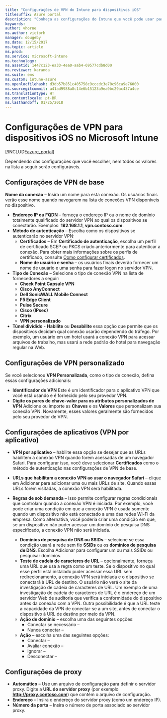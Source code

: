 ```yaml
---
title: "Configurações de VPN do Intune para dispositivos iOS"
titlesuffix: Azure portal
description: "Conheça as configurações do Intune que você pode usar para configurar as conexões VPN em dispositivos iOS."
keywords: 
author: vhorne
ms.author: victorh
manager: dougeby
ms.date: 12/15/2017
ms.topic: article
ms.prod: 
ms.service: microsoft-intune
ms.technology: 
ms.assetid: 1447c123-ea33-4ea0-aab4-69577cdb8d00
ms.reviewer: karanda
ms.suite: ems
ms.custom: intune-azure
ms.openlocfilehash: d3db57b851c405758c9cccdc3e70c96ca9e76000
ms.sourcegitcommit: a41ad9988a8c14e6b15123a9ea9bc29ac437a4ce
ms.translationtype: HT
ms.contentlocale: pt-BR
ms.lasthandoff: 01/25/2018
---
```

# <a name="vpn-settings-for-ios-devices-in-microsoft-intune"></a>Configurações de VPN para dispositivos iOS no Microsoft Intune

[!INCLUDE[azure_portal](./includes/azure_portal.md)]

Dependendo das configurações que você escolher, nem todos os valores na lista a seguir serão configuráveis.

## <a name="base-vpn-settings"></a>Configurações de VPN de base


**Nome da conexão** – Insira um nome para esta conexão. Os usuários finais verão esse nome quando navegarem na lista de conexões VPN disponíveis no dispositivo.
- **Endereço IP ou FQDN** – forneça o endereço IP ou o nome de domínio totalmente qualificado do servidor VPN ao qual os dispositivos se conectarão. Exemplos: **192.168.1.1**, **vpn.contoso.com**.
- **Método de autenticação** – Escolha como os dispositivos se autenticarão no servidor VPN:
    - **Certificados** – Em **Certificado de autenticação**, escolha um perfil de certificado SCEP ou PKCS criado anteriormente para autenticar a conexão. Para obter mais informações sobre os perfis de certificado, consulte [Como configurar certificados](certificates-configure.md).
    - **Nome de usuário e senha** – os usuários finais deverão fornecer um nome de usuário e uma senha para fazer logon no servidor VPN.
- **Tipo de Conexão** – Selecione o tipo de conexão VPN na lista de fornecedores a seguir:
    - **Check Point Capsule VPN**
    - **Cisco AnyConnect**
    - **Dell SonicWALL Mobile Connect**
    - **F5 Edge Client**
    - **Pulse Secure**
    - **Cisco (IPsec)**
    - **Citrix**
    - **VPN personalizado**
- **Túnel dividido** - **Habilite** ou **Desabilite** essa opção que permite que os dispositivos decidam qual conexão usarão dependendo do tráfego. Por exemplo, um usuário em um hotel usará a conexão VPN para acessar arquivos de trabalho, mas usará a rede padrão do hotel para navegação regular na Web.


## <a name="custom-vpn-settings"></a>Configurações de VPN personalizado

Se você selecionou **VPN Personalizada**, como o tipo de conexão, defina essas configurações adicionais:

- **Identificador de VPN** Este é um identificador para o aplicativo VPN que você está usando e é fornecido pelo seu provedor VPN.
- **Digite os pares de chave-valor para os atributos personalizados de VPN** Adicione ou importe as **Chaves** e os **Valores** que personalizam sua conexão VPN. Novamente, esses valores geralmente são fornecidos pelo seu provedor de VPN.

## <a name="apps-per-app-vpn-settings"></a>Configurações de aplicativos (VPN por aplicativo)

- **VPN por aplicativo** – habilite essa opção se desejar que as URLs habilitem a conexão VPN quando forem acessadas de um navegador Safari. Para configurar isso, você deve selecionar **Certificados** como o método de autenticação nas configurações de VPN de base.
- **URLs que habilitam a conexão VPN ao usar o navegador Safari** – clique em Adicionar para adicionar uma ou mais URLs de site. Quando essas URLs forem visitadas, a conexão VPN será habilitada.

- **Regras de sob demanda** – Isso permite configurar regras condicionais que controlam quando a conexão VPN é iniciada. Por exemplo, você pode criar uma condição em que a conexão VPN é usada somente quando um dispositivo não está conectado a uma das redes Wi-Fi da empresa. Como alternativa, você poderia criar uma condição em que, se um dispositivo não puder acessar um domínio de pesquisa DNS especificado, a conexão VPN não será iniciada.

    - **Domínios de pesquisa de DNS ou SSIDs** – selecione se essa condição usará a rede sem fio **SSIDs** ou os **domínios de pesquisa de DNS**. Escolha Adicionar para configurar um ou mais SSIDs ou pesquisar domínios.
    - **Teste de cadeia de caracteres de URL** – opcionalmente, forneça uma URL que usa a regra como um teste. Se o dispositivo no qual esse perfil está instalado puder acessar essa URL sem redirecionamento, a conexão VPN será iniciada e o dispositivo se conectará à URL de destino. O usuário não verá o site da investigação de cadeia de caracteres de URL. Um exemplo de uma investigação de cadeia de caracteres de URL é o endereço de um servidor Web de auditoria que verifica a conformidade do dispositivo antes da conexão com a VPN. Outra possibilidade é que a URL teste a capacidade da VPN de conectar-se a um site, antes de conectar o dispositivo à URL de destino por meio da VPN.
    - **Ação de domínio** – escolha uma das seguintes opções:
        - Conectar se necessário – 
        - Nunca conectar – 
    - **Ação** – escolha uma das seguintes opções:
        - Conectar – 
        - Avaliar conexão – 
        - Ignorar – 
        - Desconectar – 


## <a name="proxy-settings"></a>Configurações de proxy

- **Automático** – Use um arquivo de configuração para definir o servidor proxy. Digite a **URL do servidor proxy** (por exemplo **http://proxy.contoso.com**) que contém o arquivo de configuração.
- **Endereço** – Insira o endereço do servidor proxy (como um endereço IP).
- **Número da porta** – Insira o número de porta associado ao servidor proxy.